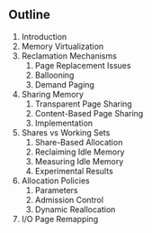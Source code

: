 ## Outline 
1. Introduction
2. Memory Virtualization
3. Reclamation Mechanisms
	1. Page Replacement Issues 
	2. Ballooning
	3. Demand Paging
4. Sharing Memory
	1. Transparent Page Sharing
	2. Content-Based Page Sharing
	3. Implementation
5. Shares vs Working Sets
	1. Share-Based Allocation
	2. Reclaiming Idle Memory
	3. Measuring Idle Memory 
	4. Experimental Results
6. Allocation Policies
	1. Parameters
	2. Admission Control
	3. Dynamic Reallocation
7. I/O Page Remapping

